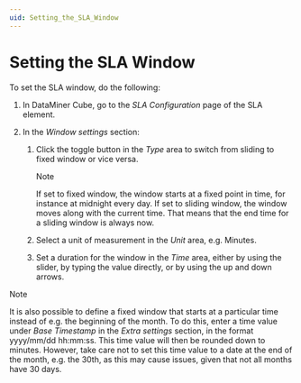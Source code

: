 ```yaml
---
uid: Setting_the_SLA_Window
---
```


# Setting the SLA Window

To set the SLA window, do the following:

1. In DataMiner Cube, go to the *SLA Configuration* page of the SLA element.

2. In the *Window settings* section:

    1. Click the toggle button in the *Type* area to switch from sliding to fixed window or vice versa.

        > [!NOTE]
        > If set to fixed window, the window starts at a fixed point in time, for instance at midnight every day. If set to sliding window, the window moves along with the current time. That means that the end time for a sliding window is always now.

    2. Select a unit of measurement in the *Unit* area, e.g. Minutes.

    3. Set a duration for the window in the *Time* area, either by using the slider, by typing the value directly, or by using the up and down arrows.

> [!NOTE]
> It is also possible to define a fixed window that starts at a particular time instead of e.g. the beginning of the month. To do this, enter a time value under *Base Timestamp* in the *Extra settings* section, in the format yyyy/mm/dd hh:mm:ss. This time value will then be rounded down to minutes. However, take care not to set this time value to a date at the end of the month, e.g. the 30th, as this may cause issues, given that not all months have 30 days.
>
